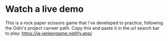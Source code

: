 # Watch a live demo
This is a rock paper scissors game that i've developed to practice, following the Odin's project carreer path.
Copy this and paste it in the url search bar to play: https://ja-jankengame.netlify.app/
